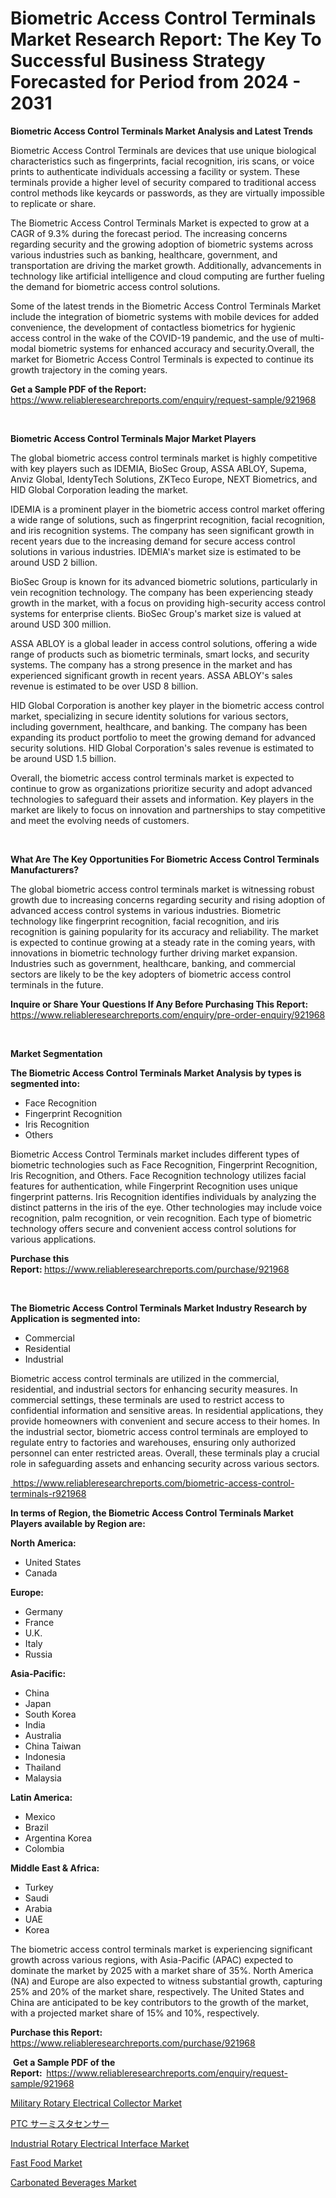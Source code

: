 <p><h1>Biometric Access Control Terminals Market Research Report: The Key To Successful Business Strategy Forecasted for Period from 2024 - 2031</h1></p><p><strong>Biometric Access Control Terminals Market Analysis and Latest Trends</strong></p>
<p><p>Biometric Access Control Terminals are devices that use unique biological characteristics such as fingerprints, facial recognition, iris scans, or voice prints to authenticate individuals accessing a facility or system. These terminals provide a higher level of security compared to traditional access control methods like keycards or passwords, as they are virtually impossible to replicate or share.</p><p>The Biometric Access Control Terminals Market is expected to grow at a CAGR of 9.3% during the forecast period. The increasing concerns regarding security and the growing adoption of biometric systems across various industries such as banking, healthcare, government, and transportation are driving the market growth. Additionally, advancements in technology like artificial intelligence and cloud computing are further fueling the demand for biometric access control solutions.</p><p>Some of the latest trends in the Biometric Access Control Terminals Market include the integration of biometric systems with mobile devices for added convenience, the development of contactless biometrics for hygienic access control in the wake of the COVID-19 pandemic, and the use of multi-modal biometric systems for enhanced accuracy and security.Overall, the market for Biometric Access Control Terminals is expected to continue its growth trajectory in the coming years.</p></p>
<p><strong>Get a Sample PDF of the Report:&nbsp;</strong> <a href="https://www.reliableresearchreports.com/enquiry/request-sample/921968">https://www.reliableresearchreports.com/enquiry/request-sample/921968</a></p>
<p>&nbsp;</p>
<p><strong>Biometric Access Control Terminals Major Market Players</strong></p>
<p><p>The global biometric access control terminals market is highly competitive with key players such as IDEMIA, BioSec Group, ASSA ABLOY, Supema, Anviz Global, IdentyTech Solutions, ZKTeco Europe, NEXT Biometrics, and HID Global Corporation leading the market.</p><p>IDEMIA is a prominent player in the biometric access control market offering a wide range of solutions, such as fingerprint recognition, facial recognition, and iris recognition systems. The company has seen significant growth in recent years due to the increasing demand for secure access control solutions in various industries. IDEMIA's market size is estimated to be around USD 2 billion.</p><p>BioSec Group is known for its advanced biometric solutions, particularly in vein recognition technology. The company has been experiencing steady growth in the market, with a focus on providing high-security access control systems for enterprise clients. BioSec Group's market size is valued at around USD 300 million.</p><p>ASSA ABLOY is a global leader in access control solutions, offering a wide range of products such as biometric terminals, smart locks, and security systems. The company has a strong presence in the market and has experienced significant growth in recent years. ASSA ABLOY's sales revenue is estimated to be over USD 8 billion.</p><p>HID Global Corporation is another key player in the biometric access control market, specializing in secure identity solutions for various sectors, including government, healthcare, and banking. The company has been expanding its product portfolio to meet the growing demand for advanced security solutions. HID Global Corporation's sales revenue is estimated to be around USD 1.5 billion.</p><p>Overall, the biometric access control terminals market is expected to continue to grow as organizations prioritize security and adopt advanced technologies to safeguard their assets and information. Key players in the market are likely to focus on innovation and partnerships to stay competitive and meet the evolving needs of customers.</p></p>
<p>&nbsp;</p>
<p><strong>What Are The Key Opportunities For Biometric Access Control Terminals Manufacturers?</strong></p>
<p><p>The global biometric access control terminals market is witnessing robust growth due to increasing concerns regarding security and rising adoption of advanced access control systems in various industries. Biometric technology like fingerprint recognition, facial recognition, and iris recognition is gaining popularity for its accuracy and reliability. The market is expected to continue growing at a steady rate in the coming years, with innovations in biometric technology further driving market expansion. Industries such as government, healthcare, banking, and commercial sectors are likely to be the key adopters of biometric access control terminals in the future.</p></p>
<p><strong>Inquire or Share Your Questions If Any Before Purchasing This Report:</strong> <a href="https://www.reliableresearchreports.com/enquiry/pre-order-enquiry/921968">https://www.reliableresearchreports.com/enquiry/pre-order-enquiry/921968</a></p>
<p>&nbsp;</p>
<p><strong>Market Segmentation</strong></p>
<p><strong>The Biometric Access Control Terminals Market Analysis by types is segmented into:</strong></p>
<p><ul><li>Face Recognition</li><li>Fingerprint Recognition</li><li>Iris Recognition</li><li>Others</li></ul></p>
<p><p>Biometric Access Control Terminals market includes different types of biometric technologies such as Face Recognition, Fingerprint Recognition, Iris Recognition, and Others. Face Recognition technology utilizes facial features for authentication, while Fingerprint Recognition uses unique fingerprint patterns. Iris Recognition identifies individuals by analyzing the distinct patterns in the iris of the eye. Other technologies may include voice recognition, palm recognition, or vein recognition. Each type of biometric technology offers secure and convenient access control solutions for various applications.</p></p>
<p><strong>Purchase this Report:&nbsp;</strong><a href="https://www.reliableresearchreports.com/purchase/921968">https://www.reliableresearchreports.com/purchase/921968</a></p>
<p>&nbsp;</p>
<p><strong>The Biometric Access Control Terminals Market Industry Research by Application is segmented into:</strong></p>
<p><ul><li>Commercial</li><li>Residential</li><li>Industrial</li></ul></p>
<p><p>Biometric access control terminals are utilized in the commercial, residential, and industrial sectors for enhancing security measures. In commercial settings, these terminals are used to restrict access to confidential information and sensitive areas. In residential applications, they provide homeowners with convenient and secure access to their homes. In the industrial sector, biometric access control terminals are employed to regulate entry to factories and warehouses, ensuring only authorized personnel can enter restricted areas. Overall, these terminals play a crucial role in safeguarding assets and enhancing security across various sectors.</p></p>
<p><a href="https://www.reliableresearchreports.com/biometric-access-control-terminals-r921968">&nbsp;https://www.reliableresearchreports.com/biometric-access-control-terminals-r921968</a></p>
<p><strong>In terms of Region, the Biometric Access Control Terminals Market Players available by Region are:</strong></p>
<p>
    <p> <strong> North America: </strong>
        <ul>
            <li>United States</li>
            <li>Canada</li>
        </ul>
        </p> 
    <p> <strong> Europe: </strong>
        <ul>
            <li>Germany</li>
            <li>France</li>
            <li>U.K.</li>
            <li>Italy</li>
            <li>Russia</li>
        </ul>
        </p> 
    <p> <strong> Asia-Pacific: </strong>
        <ul>
            <li>China</li>
            <li>Japan</li>
            <li>South Korea</li>
            <li>India</li>
            <li>Australia</li>
            <li>China Taiwan</li>
            <li>Indonesia</li>
            <li>Thailand</li>
            <li>Malaysia</li>
        </ul>
        </p> 
    <p> <strong> Latin America: </strong>
        <ul>
            <li>Mexico</li>
            <li>Brazil</li>
            <li>Argentina Korea</li>
            <li>Colombia</li>
        </ul>
        </p> 
    <p> <strong> Middle East & Africa: </strong>
        <ul>
            <li>Turkey</li>
            <li>Saudi</li>
            <li>Arabia</li>
            <li>UAE</li>
            <li>Korea</li>
        </ul>
    </p>
    </p>
<p><p>The biometric access control terminals market is experiencing significant growth across various regions, with Asia-Pacific (APAC) expected to dominate the market by 2025 with a market share of 35%. North America (NA) and Europe are also expected to witness substantial growth, capturing 25% and 20% of the market share, respectively. The United States and China are anticipated to be key contributors to the growth of the market, with a projected market share of 15% and 10%, respectively.</p></p>
<p><strong>Purchase this Report: </strong><a href="https://www.reliableresearchreports.com/purchase/921968">https://www.reliableresearchreports.com/purchase/921968</a></p>
<p>&nbsp;<strong>Get a Sample PDF of the Report:&nbsp;&nbsp;</strong><a href="https://www.reliableresearchreports.com/enquiry/request-sample/921968">https://www.reliableresearchreports.com/enquiry/request-sample/921968</a></p>
<p><strong></strong></p>
<p><p><a href="https://www.linkedin.com/pulse/military-rotary-electrical-collector-market-comprehensive-qtkmc">Military Rotary Electrical Collector Market</a></p><p><a href="https://github.com/nemesis2824/Market-Research-Report-List-1/blob/main/347247655730.md">PTC サーミスタセンサー</a></p><p><a href="https://www.linkedin.com/pulse/industrial-rotary-electrical-interface-market-insights-cagr-mjpqc">Industrial Rotary Electrical Interface Market</a></p><p><a href="https://github.com/dringals/Market-Research-Report-List-4/blob/main/fast-food-market.md">Fast Food Market</a></p><p><a href="https://github.com/mharielmesa/Market-Research-Report-List-3/blob/main/carbonated-beverages-market.md">Carbonated Beverages Market</a></p></p>